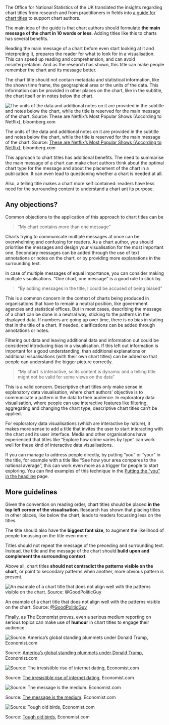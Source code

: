 The Office for National Statistics of the UK translated the insights regarding chart titles from research and from practitioners in fields into [a guide for chart titles](https://digitalblog.ons.gov.uk/2019/01/28/say-what-you-see-the-way-we-write-chart-titles-is-changing/) to support chart authors.

The main idea of the guide is that chart authors should formulate **the main message of the chart in 10 words or less**. Adding titles like this to charts has several benefits.

Reading the main message of a chart before even start looking at it and interpreting it, prepares the reader for what to look for in a visualisation. This can speed up reading and comprehension, and can avoid misinterpretation. And as the research has shown, this title can make people remember the chart and its message better.

The chart title should not contain metadata and statistical information, like the shown time frame, the geographical area or the units of the data. This information can be provided in other places on the chart, like in the subtitle, the chart itself or in notes below the chart.

![The units of the data and additional notes on it are provided in the subtitle and notes below the chart, while the title is reserved for the main message of the chart. Source: [These are Netflix’s Most Popular Shows (According to Netflix)](https://www.bloomberg.com/news/newsletters/2022-03-13/these-are-netflix-s-most-popular-shows-according-to-netflix?utm_campaign=socialflow-organic&utm_content=graphics&utm_source=twitter&cmpid%3D=socialflow-twitter-graphics&utm_medium=social), bloomberg.xom](Chart%20titles%20a7626097449d49709422757bf4a8c724/bloomberg-squid-game-subtitle.png)

The units of the data and additional notes on it are provided in the subtitle and notes below the chart, while the title is reserved for the main message of the chart. Source: [These are Netflix’s Most Popular Shows (According to Netflix)](https://www.bloomberg.com/news/newsletters/2022-03-13/these-are-netflix-s-most-popular-shows-according-to-netflix?utm_campaign=socialflow-organic&utm_content=graphics&utm_source=twitter&cmpid%3D=socialflow-twitter-graphics&utm_medium=social), bloomberg.xom

This approach to chart titles has additional benefits. The need to summarise the main message of a chart can make chart authors think about the optimal chart type for the message and about the placement of the chart in a publication. It can even lead to questioning whether a chart is needed at all.

Also, a telling title makes a chart more self contained: readers have less need for the surrounding content to understand a chart ant its purpose.

## Any objections?

Common objections to the application of this approach to chart titles can be

> “My chart contains more than one message”
> 

Charts trying to communicate multiple messages at once can be overwhelming and confusing for readers. As a chart author, you should prioritise the messages and design your visualisation for the most important one. Secondary messages can be added through the use of text annotations or notes on the chart, or by providing more explanations in the surrounding text.

In case of multiple messages of equal importance, you can consider making multiple visualisations. “One chart, one message” is a good rule to stick by.

> “By adding messages in the title, I could be accused of being biased”
> 

This is a common concern in the context of charts being produced in organisations that have to remain a neutral position, like government agencies and statistical offices. But in most cases,  describing the message of a chart can be done in a neutral way, sticking to the patterns in the displayed data. If numbers are going up over time, there is no bias in stating that in the title of a chart. If needed, clarifications can be added through annotations or notes.

Filtering out data and leaving additional data and information out could be considered introducing bias in a visualisation. If this left out information is important for a good understanding, than additional explanations or additional visualisations (with their own chart titles) can be added so that people can understand the bigger picture correctly.

> “My chart is interactive, so its content is dynamic and a telling title might not be valid for some views on the data”
> 

This is a valid concern. Descriptive chart titles only make sense in explanatory data visualisation, where chart authors’ objective is to communicate a pattern in the data to their audience. In exploratory data visualisation, where people can use interactive features like filtering, aggregating and changing the chart type, descriptive chart titles can’t be applied.

For exploratory data visualisations (which are interactive by nature), it makes more sense to add a title that invites the user to start interacting with the chart and its user interface. Media and other organisations have experienced that titles like “Explore how crime varies by type”  can work well for these kind of interactive data visualisations.

If you can manage to address people directly, by putting “you” or “your” in the title, for example with a title like “See how your area compares to the national average”, this can work even more as a trigger for people to start exploring. You can find examples of this technique in the <span class='internal-link'>[Putting the “you” in the headline](putting-the-you-in-the-headline)</span> page.

## More guidelines

Given the convention on reading order, chart titles should be placed **in the top left corner of the visualisation**. Research has shown that placing titles in other places, like below the chart, leads to readers focussing less on the titles.

The title should also have the **biggest font size**, to augment the likelihood of people focussing on the title even more.

Titles should not repeat the message of the preceding and surrounding text. Instead, the title and the message of the chart should **build upon and complement the surrounding context**.

Above all, chart titles **should not contradict the patterns visible on the chart**, or point to secondary patterns when another, more obvious pattern is present.

![An example of a chart title that does not align well with the patterns visible on the chart. Source: [@GoodPoliticGuy](https://twitter.com/GoodPoliticGuy/status/1488193872803074048)](Chart%20titles%20a7626097449d49709422757bf4a8c724/misaligned-chart-title.jpg)

An example of a chart title that does not align well with the patterns visible on the chart. Source: [@GoodPoliticGuy](https://twitter.com/GoodPoliticGuy/status/1488193872803074048)

Finally, as The Economist proves, even a serious medium reporting on serious topics can make use of **humour** in chart titles to engage their audience.

![Source: [America’s global standing plummets under Donald Trump](https://www.economist.com/graphic-detail/2017/06/27/americas-global-standing-plummets-under-donald-trump), Economist.com](Chart%20titles%20a7626097449d49709422757bf4a8c724/economist-humour.jpg)

Source: [America’s global standing plummets under Donald Trump](https://www.economist.com/graphic-detail/2017/06/27/americas-global-standing-plummets-under-donald-trump), Economist.com

![Source: [The irresistible rise of internet dating](https://www.economist.com/graphic-detail/2018/08/17/the-irresistible-rise-of-internet-dating), Economist.com](Chart%20titles%20a7626097449d49709422757bf4a8c724/economist-humour-title-meet-market.webp)

Source: [The irresistible rise of internet dating](https://www.economist.com/graphic-detail/2018/08/17/the-irresistible-rise-of-internet-dating), Economist.com

![Source: [The message is the medium](https://www.economist.com/business/2015/03/26/the-message-is-the-medium). Economist.com](Chart%20titles%20a7626097449d49709422757bf4a8c724/humour-title-economist-rip-text.png)

Source: [The message is the medium](https://www.economist.com/business/2015/03/26/the-message-is-the-medium). Economist.com

![Source: [Tough old birds](https://www.economist.com/science-and-technology/2015/02/11/tough-old-birds), Economist.com](Chart%20titles%20a7626097449d49709422757bf4a8c724/chart-title-economist-rust.png)

Source: [Tough old birds](https://www.economist.com/science-and-technology/2015/02/11/tough-old-birds), Economist.com